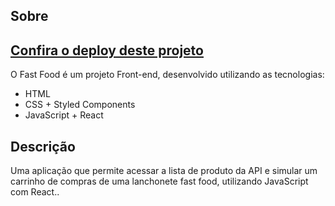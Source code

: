## Sobre

<h2><a href ="fast-food-react-typescript-edvanrodriguesdev.vercel.app">Confira o deploy deste projeto</a></h2>

O Fast Food é um projeto Front-end, desenvolvido utilizando as tecnologias:
- HTML
- CSS + Styled Components
- JavaScript + React

## Descrição
Uma aplicação que permite acessar a lista de produto da API e simular um carrinho de compras de uma lanchonete fast food, utilizando JavaScript com React..
